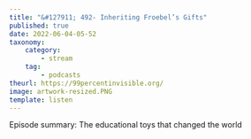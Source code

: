 ```yaml
---
title: "&#127911; 492- Inheriting Froebel’s Gifts"
published: true
date: 2022-06-04-05-52
taxonomy:
    category:
        - stream
    tag:
        - podcasts
theurl: https://99percentinvisible.org/
image: artwork-resized.PNG
template: listen
---
```


Episode summary: The educational toys that changed the world
